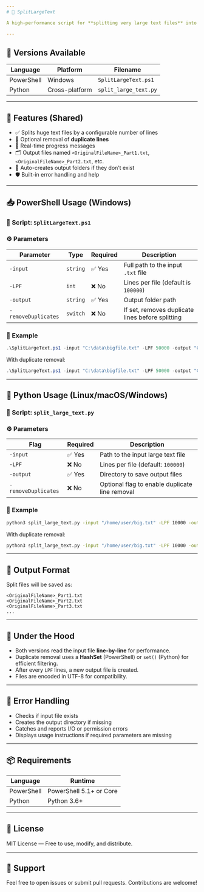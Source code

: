 ```yaml
---
# 📂 SplitLargeText

A high-performance script for **splitting very large text files** into smaller chunks — available in **PowerShell** and **Python**. Both versions offer optional **duplicate line removal**, efficient memory handling, and user-friendly progress output.

---
```


## 🔀 Versions Available

| Language     | Platform        | Filename               |
|--------------|------------------|------------------------|
| PowerShell   | Windows          | `SplitLargeText.ps1`   |
| Python       | Cross-platform   | `split_large_text.py`  |

---

## 🚀 Features (Shared)

- ✅ Splits huge text files by a configurable number of lines
- 🧹 Optional removal of **duplicate lines**
- 🔄 Real-time progress messages
- 🗂️ Output files named `<OriginalFileName>_Part1.txt`, `<OriginalFileName>_Part2.txt`, etc.
- 📁 Auto-creates output folders if they don’t exist
- 🛡️ Built-in error handling and help

---

## 📥 PowerShell Usage (Windows)

### 📜 Script: `SplitLargeText.ps1`

### ⚙️ Parameters

| Parameter             | Type      | Required | Description                                                  |
|------------------------|-----------|----------|--------------------------------------------------------------|
| `-input`              | `string`  | ✅ Yes   | Full path to the input `.txt` file                           |
| `-LPF`                | `int`     | ❌ No    | Lines per file (default is `100000`)                         |
| `-output`             | `string`  | ✅ Yes   | Output folder path                                           |
| `-removeDuplicates`   | `switch`  | ❌ No    | If set, removes duplicate lines before splitting             |

### 🧪 Example

```powershell
.\SplitLargeText.ps1 -input "C:\data\bigfile.txt" -LPF 50000 -output "C:\data\out"
```

With duplicate removal:

```powershell
.\SplitLargeText.ps1 -input "C:\data\bigfile.txt" -LPF 50000 -output "C:\data\out" -removeDuplicates
```

---

## 🐍 Python Usage (Linux/macOS/Windows)

### 📜 Script: `split_large_text.py`

### ⚙️ Parameters

| Flag                 | Required | Description                                                              |
|----------------------|----------|--------------------------------------------------------------------------|
| `-input`             | ✅ Yes   | Path to the input large text file                                        |
| `-LPF`               | ❌ No    | Lines per file (default: `100000`)                                       |
| `-output`            | ✅ Yes   | Directory to save output files                                           |
| `-removeDuplicates`  | ❌ No    | Optional flag to enable duplicate line removal                           |

### 🧪 Example

```bash
python3 split_large_text.py -input "/home/user/big.txt" -LPF 10000 -output "/home/user/output"
```

With duplicate removal:

```bash
python3 split_large_text.py -input "/home/user/big.txt" -LPF 10000 -output "/home/user/output" -removeDuplicates
```

---

## 📁 Output Format

Split files will be saved as:

```
<OriginalFileName>_Part1.txt
<OriginalFileName>_Part2.txt
<OriginalFileName>_Part3.txt
...
```

---

## 🔧 Under the Hood

- Both versions read the input file **line-by-line** for performance.
- Duplicate removal uses a **HashSet** (PowerShell) or `set()` (Python) for efficient filtering.
- After every `LPF` lines, a new output file is created.
- Files are encoded in UTF-8 for compatibility.

---

## 🧯 Error Handling

- Checks if input file exists
- Creates the output directory if missing
- Catches and reports I/O or permission errors
- Displays usage instructions if required parameters are missing

---

## 📦 Requirements

| Language     | Runtime               |
|--------------|------------------------|
| PowerShell   | PowerShell 5.1+ or Core |
| Python       | Python 3.6+             |

---

## 📜 License

MIT License — Free to use, modify, and distribute.

---

## 🙋 Support

Feel free to open issues or submit pull requests. Contributions are welcome!
